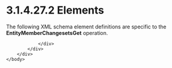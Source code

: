 <html dir="LTR" xmlns:mshelp="http://msdn.microsoft.com/mshelp" xmlns:ddue="http://ddue.schemas.microsoft.com/authoring/2003/5" xmlns:xlink="http://www.w3.org/1999/xlink" xmlns:tool="http://www.microsoft.com/tooltip">
    <head>
        <meta http-equiv="Content-Type" content="text/html; CHARSET=utf-8"></meta>
        <meta name="save" content="history"></meta>
        <title>3.1.4.27.2 Elements</title>
        <xml>
            <mshelp:toctitle title="3.1.4.27.2 Elements"></mshelp:toctitle>
            <mshelp:rltitle title="[MS-SSMDSWS-15]: Elements"></mshelp:rltitle>
            <mshelp:keyword index="A" term="718e7211-45b5-4a70-a4c3-13d1899cabd2"></mshelp:keyword>
            <mshelp:attr name="DCSext.ContentType" value="open specification"></mshelp:attr>
            <mshelp:attr name="AssetID" value="718e7211-45b5-4a70-a4c3-13d1899cabd2"></mshelp:attr>
            <mshelp:attr name="TopicType" value="kbRef"></mshelp:attr>
            <mshelp:attr name="DCSext.Title" value="[MS-SSMDSWS-15]: Elements" />
        </xml>
    </head>
    <body>
        <div id="header">
            <h1 class="heading">3.1.4.27.2 Elements</h1>
        </div>
        <div id="mainSection">
            <div id="mainBody">
                <div id="allHistory" class="saveHistory"></div>
                <div id="sectionSection0" class="section" name="collapseableSection">
                    

<p>The following XML schema element definitions are specific to
the <b>EntityMemberChangesetsGet</b> operation.</p>


                </div>
            </div>
        </div>
    </body>
</html>